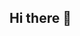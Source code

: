 ## Hi there 👋

<!--
**hadi-zadeh/hadi-zadeh** is a ✨ _special_ ✨ repository because its `README.md` (this file) appears on your GitHub profile.

Here are some ideas to get you started:

👋 Hi, I’m Hadi Abdollahzadeh
🎓 I’m currently Master of Science student in Electrical Engineering at the  University of Science and Technology of Iran.
👀 I’m interested in Automotive Electronics and Electrical Systems وSignal and Image Processing, Machine and Deep Learning, , and IoT
🌱 I’m currently exploring the vehicle to gride(V2G)
🌐 Check out my GitHub IO page:
📫 How to reach me: research.hadi.ab@gmail.com
